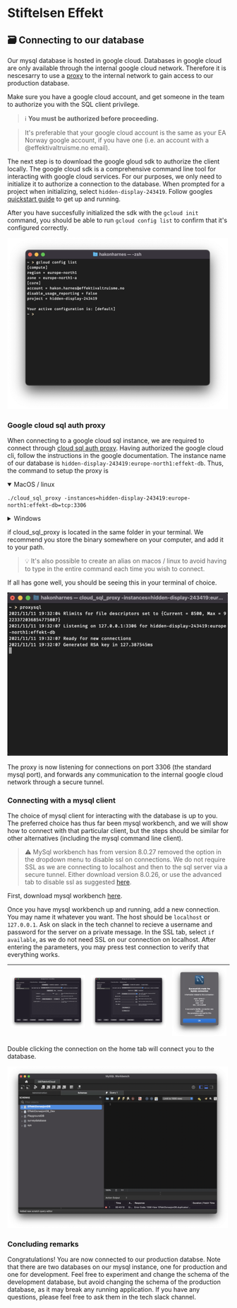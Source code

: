 # Stiftelsen Effekt

## 🗃 Connecting to our database 

Our mysql database is hosted in google cloud. Databases in google cloud are only available through the internal google cloud network. Therefore it is nescesarry to use a [proxy](https://en.wikipedia.org/wiki/Proxy_server) to the internal network to gain access to our production database.

Make sure you have a google cloud account, and get someone in the team to authorize you with the SQL client privilege. 

> ℹ️ **You must be authorized before proceeding.**

> It's preferable that your google cloud account is the same as your EA Norway google account, if you have one (i.e. an account with a @effektivaltruisme.no email).

The next step is to download the google gloud sdk to authorize the client locally. The google cloud sdk is a comprehensive command line tool for interacting with google cloud services. For our purposes, we only need to initialize it to authorize a connection to the database. When prompted for a project when initializing, select `hidden-display-243419`. Follow googles [quickstart guide](https://cloud.google.com/sdk/docs/quickstart) to get up and running.

After you have succesfully initialized the sdk with the `gcloud init` command, you should be able to run `gcloud config list` to confirm that it's configured correctly.

<img src="https://github.com/stiftelsen-effekt/.github/blob/main/profile/gcloud_config.png" width="500" />

### Google cloud sql auth proxy

When connecting to a google cloud sql instance, we are required to connect through [cloud sql auth proxy](https://cloud.google.com/sql/docs/mysql/connect-admin-proxy). Having authorized the google cloud cli, follow the instructions in the google documentation. The instance name of our database is `hidden-display-243419:europe-north1:effekt-db`. Thus, the command to setup the proxy is

<details open>
  <summary>MacOS / linux</summary>
  
  ```
  ./cloud_sql_proxy -instances=hidden-display-243419:europe-north1:effekt-db=tcp:3306
  ```
</details>
<details>
  <summary>Windows</summary>
  
  ```
  cloud_sql_proxy.exe -instances=hidden-display-243419:europe-north1:effekt-db=tcp:3306
  ```
</details>

if cloud_sql_proxy is located in the same folder in your terminal. We recommend you store the binary somewhere on your computer, and add it to your path.

> 💡 It's also possible to create an alias on macos / linux to avoid having to type in the entire command each time you wish to connect.

If all has gone well, you should be seeing this in your terminal of choice.

<img src="https://github.com/stiftelsen-effekt/.github/blob/main/profile/sql_proxy_terminal.png" width="500" />

The proxy is now listening for connections on port 3306 (the standard mysql port), and forwards any communication to the internal google cloud network through a secure tunnel.

### Connecting with a mysql client

The choice of mysql client for interacting with the database is up to you. The preferred choice has thus far been mysql workbench, and we will show how to connect with that particular client, but the steps should be similar for other alternatives (including the mysql command line client).

> ⚠️ MySql workbench has from version 8.0.27 removed the option in the dropdown menu to disable ssl on connections. We do not require SSL as we are connecting to localhost and then to the sql server via a secure tunnel. Either download version 8.0.26, or use the advanced tab to disable ssl as suggested [here](https://stackoverflow.com/questions/69747663/how-to-configure-mysql-workbench-to-not-require-ssl-encryption).

First, download mysql workbench [here](https://dev.mysql.com/downloads/workbench/). 

Once you have mysql workbench up and running, add a new connection. You may name it whatever you want. The host should be `localhost` or `127.0.0.1`. Ask on slack in the tech channel to recieve a username and password for the server on a private message. In the SSL tab, select `if available`, as we do not need SSL on our connection on localhost. After entering the parameters, you may press test connection to verify that everything works.

|<img src="https://github.com/stiftelsen-effekt/.github/blob/main/profile/workbench_parameters.png" />|<img src="https://github.com/stiftelsen-effekt/.github/blob/main/profile/workbench_ssl.png"/>|<img src="https://github.com/stiftelsen-effekt/.github/blob/main/profile/workbench_test.png" />|
|-|-|-|

Double clicking the connection on the home tab will connect you to the database.


<img src="https://github.com/stiftelsen-effekt/.github/blob/main/profile/workbench_connected.png" width="500" />

### Concluding remarks

Congratulations! You are now connected to our production databse. Note that there are two databases on our mysql instance, one for production and one for development. Feel free to experiment and change the schema of the development database, but avoid changing the schema of the production database, as it may break any running application. If you have any questions, please feel free to ask them in the tech slack channel.
